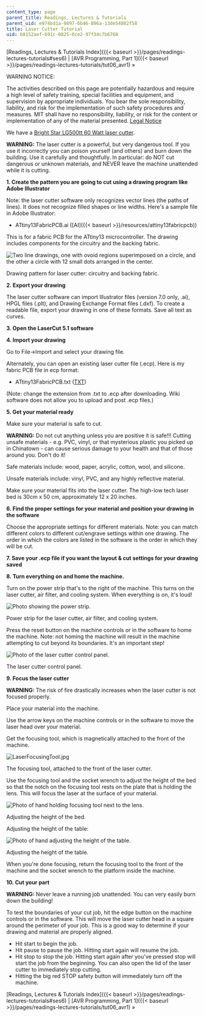 ```yaml
---
content_type: page
parent_title: Readings, Lectures & Tutorials
parent_uid: e974bd1a-9897-6b46-896a-13de54082f58
title: Laser Cutter Tutorial
uid: b8152aef-691c-0825-0ce2-97f34c7b6768
---
```


[Readings, Lectures & Tutorials Index]({{< baseurl >}}/pages/readings-lectures-tutorials#ses6) | [AVR Programming, Part 1]({{< baseurl >}}/pages/readings-lectures-tutorials/tut06_avr1) »

WARNING NOTICE:

The activities described on this page are potentially hazardous and require a high level of safety training, special facilities and equipment, and supervision by appropriate individuals. You bear the sole responsibility, liability, and risk for the implementation of such safety procedures and measures. MIT shall have no responsibility, liability, or risk for the content or implementation of any of the material presented. [Legal Notice](/terms/)

We have a [Bright Star LG500tt 60 Watt laser cutter](http://www.brightstarlasers.com/LG500.htm).

**WARNING:** The laser cutter is a powerful, but very dangerous tool. If you use it incorrectly you can poison yourself (and others) and burn down the building. Use it carefully and thoughtfully. In particular: do NOT cut dangerous or unknown materials, and NEVER leave the machine unattended while it is cutting.

**1\. Create the pattern you are going to cut using a drawing program like Adobe Illustrator**

Note: the laser cutter software only recognizes vector lines (the paths of lines). It does not recognize filled shapes or line widths. Here's a sample file in Adobe Illustrator:

*   ATtiny13FabricPCB.ai ([AI]({{< baseurl >}}/resources/attiny13fabricpcb))

This is for a fabric PCB for the ATtiny13 microcontroller. The drawing includes components for the circuitry and the backing fabric.

![Two line drawings, one with ovoid regions superimposed on a circle, and the other a circle with 12 small dots arranged in the center.](/courses/media-arts-and-sciences/mas-962-special-topics-new-textiles-spring-2010/readings-lectures-tutorials/tut06_laser/laser_cutter.jpg)

Drawing pattern for laser cutter: circuitry and backing fabric.

**2\. Export your drawing**

The laser cutter software can import Illustrator files (version 7.0 only, .ai), HPGL files (.plt), and Drawing Exchange Format files (.dxf). To create a readable file, export your drawing in one of these formats. Save all text as curves.

**3\. Open the LaserCut 5.1 software**

**4\. Import your drawing**

Go to File→Import and select your drawing file.

Alternately, you can open an existing laser cutter file (.ecp). Here is my fabric PCB file in ecp format:

*   ATtiny13FabricPCB.txt ([TXT](/courses/media-arts-and-sciences/mas-962-special-topics-new-textiles-spring-2010/readings-lectures-tutorials/tut06_laser/ATtiny13FabricPCB.txt))

(Note: change the extension from .txt to .ecp after downloading. Wiki software does not allow you to upload and post .ecp files.)

**5\. Get your material ready**

Make sure your material is safe to cut.

**WARNING:** Do not cut anything unless you are positive it is safe!!! Cutting unsafe materials - e.g. PVC, vinyl, or that mysterious plastic you picked up in Chinatown - can cause serious damage to your health and that of those around you. Don't do it! 

Safe materials include: wood, paper, acrylic, cotton, wool, and silicone.

Unsafe materials include: vinyl, PVC, and any highly reflective material.

Make sure your material fits into the laser cutter. The high-low tech laser bed is 30cm x 50 cm, approximately 12 x 20 inches.

**6\. Find the proper settings for your material and position your drawing in the software**

Choose the appropriate settings for different materials. Note: you can match different colors to different cut/engrave settings within one drawing. The order in which the colors are listed in the software is the order in which they will be cut.

**7\. Save your .ecp file if you want the layout & cut settings for your drawing saved**

**8\. Turn everything on and home the machine.**

Turn on the power strip that's to the right of the machine. This turns on the laser cutter, air filter, and cooling system. When everything is on, it's loud!

![Photo showing the power strip.](/courses/media-arts-and-sciences/mas-962-special-topics-new-textiles-spring-2010/readings-lectures-tutorials/tut06_laser/laser_on_off.jpg)

Power strip for the laser cutter, air filter, and cooling system.

Press the reset button on the machine controls or in the software to home the machine. Note: not homing the machine will result in the machine attempting to cut beyond its boundaries. It's an important step!

![Photo of the laser cutter control panel.](/courses/media-arts-and-sciences/mas-962-special-topics-new-textiles-spring-2010/readings-lectures-tutorials/tut06_laser/control_panel.jpg)

The laser cutter control panel.

**9\. Focus the laser cutter**

**WARNING:** The risk of fire drastically increases when the laser cutter is not focused properly.

Place your material into the machine.

Use the arrow keys on the machine controls or in the software to move the laser head over your material.

Get the focusing tool, which is magnetically attached to the front of the machine.

![LaserFocusingTool.jpg](/courses/media-arts-and-sciences/mas-962-special-topics-new-textiles-spring-2010/readings-lectures-tutorials/tut06_laser/LaserFocusingTool.jpg)

The focusing tool, attached to the front of the laser cutter.

Use the focusing tool and the socket wrench to adjust the height of the bed so that the notch on the focusing tool rests on the plate that is holding the lens. This will focus the laser at the surface of your material.

![Photo of hand holding focusing tool next to the lens.](/courses/media-arts-and-sciences/mas-962-special-topics-new-textiles-spring-2010/readings-lectures-tutorials/tut06_laser/laser_focusing.jpg)

Adjusting the height of the bed.

Adjusting the height of the table:

![Photo of hand adjusting the height of the table.](/courses/media-arts-and-sciences/mas-962-special-topics-new-textiles-spring-2010/readings-lectures-tutorials/tut06_laser/laser_focusing_2.jpg)

Adjusting the height of the table.

When you're done focusing, return the focusing tool to the front of the machine and the socket wrench to the platform inside the machine.

**10\. Cut your part**

**WARNING:** Never leave a running job unattended. You can very easily burn down the building!

To test the boundaries of your cut job, hit the edge button on the machine controls or in the software. This will move the laser cutter head in a square around the perimeter of your job. This is a good way to determine if your drawing and material are properly aligned.

*   Hit start to begin the job.
*   Hit pause to pause the job. Hitting start again will resume the job.
*   Hit stop to stop the job. Hitting start again after you've pressed stop will start the job from the beginning. You can also open the lid of the laser cutter to immediately stop cutting.
*   Hitting the big red STOP safety button will immediately turn off the machine.

[Readings, Lectures & Tutorials Index]({{< baseurl >}}/pages/readings-lectures-tutorials#ses6) | [AVR Programming, Part 1]({{< baseurl >}}/pages/readings-lectures-tutorials/tut06_avr1) »